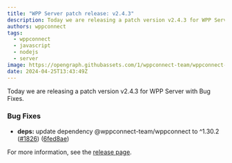 ```yaml
---
title: "WPP Server patch release: v2.4.3"
description: Today we are releasing a patch version v2.4.3 for WPP Server with Bug Fixes.
authors: wppconnect
tags:
  - wppconnect
  - javascript
  - nodejs
  - server
image: https://opengraph.githubassets.com/1/wppconnect-team/wppconnect-server/releases/tag/v2.4.3
date: 2024-04-25T13:43:49Z
---
```


Today we are releasing a patch version v2.4.3 for WPP Server with Bug Fixes.

<!--truncate-->

### Bug Fixes

* **deps:** update dependency @wppconnect-team/wppconnect to ^1.30.2 ([#1826](https://github.com/wppconnect-team/wppconnect-server/issues/1826)) ([6fed8ae](https://github.com/wppconnect-team/wppconnect-server/commit/6fed8aeb2f09ca62e151f7bc8e65c5950dbfcf64))

For more information, see the [release page](https://github.com/wppconnect-team/wppconnect-server/releases/tag/v2.4.3).
